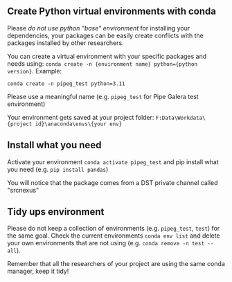 ## Create Python virtual environments with conda

Please _do not use python "base" environment_ for installing your dependencies, your packages can be easily create conflicts with the packages installed by other researchers.

You can create a virtual environment with your specific packages and needs using: `conda create -n {environment name} python={python version}`. Example:

```
conda create -n pipeg_test python=3.11
```

Please use a meaningful name (e.g. `pipeg_test` for Pipe Galera test environment)

Your environment gets saved at your project folder: `F:Data\Workdata\{project id}\anaconda\envs\{your env}`

## Install what you need

Activate your environment `conda activate pipeg_test` and pip install what you need (e.g. `pip install pandas`)

You will notice that the package comes from a DST private channel called "srcnexus"

## Tidy ups environment

Please do not keep a collection of environments (e.g. `pipeg_test`, `test`) for the same goal. Check the current environments `conda env list` and delete your own environments that are not using (e.g. `conda remove -n test --all`).

Remember that all the researchers of your project are using the same conda manager, keep it tidy!
